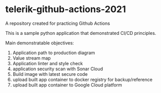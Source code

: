 # telerik-github-actions-2021
A repository created for practicing Github Actions  

This is a sample python application that demonstrated CI/CD principles.

Main demonstratable objectives:

1. Application path to production diagram
2. Value stream map
3. Application linter and style check
4. application security scan with Sonar Cloud
5. Build image with latest secure code
6. upload built app container to docker registry for backup/reference
7. upload built app container to Google Cloud platform

